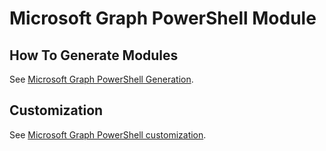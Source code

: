 # Microsoft Graph PowerShell Module

## How To Generate Modules

See [Microsoft Graph PowerShell Generation](https://github.com/microsoftgraph/msgraph-sdk-powershell/wiki/Generation-Process#generation-process).

## Customization

See [Microsoft Graph PowerShell customization](https://github.com/microsoftgraph/msgraph-sdk-powershell/wiki/Generation-Process#customization).
